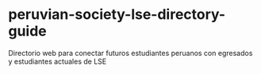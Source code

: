 # peruvian-society-lse-directory-guide
Directorio web para conectar futuros estudiantes peruanos con egresados y estudiantes actuales de LSE
